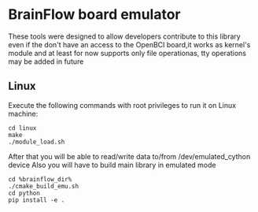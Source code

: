 # BrainFlow board emulator

These tools were designed to allow developers contribute to this library even if the don't have an access to the OpenBCI board,it works as kernel's module and at least for now supports only file operationas, tty operations may be added in future

## Linux
Execute the following commands with root privileges to run it on Linux machine:
```
cd linux
make
./module_load.sh
```
After that you will be able to read/write data to/from /dev/emulated_cython device
Also you will have to build main library in emulated mode
```
cd %brainflow_dir%
./cmake_build_emu.sh
cd python
pip install -e .
```
